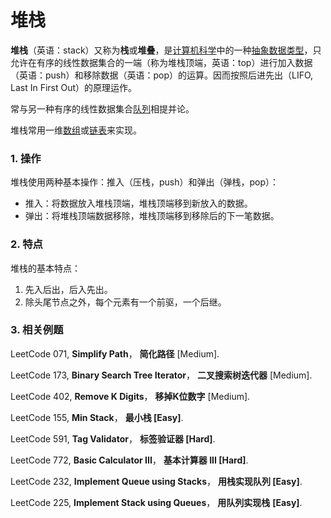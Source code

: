 # 堆栈

**堆栈**（英语：stack）又称为**栈**或**堆叠**，是[计算机科学](https://zh.wikipedia.org/wiki/%E8%A8%88%E7%AE%97%E6%A9%9F%E7%A7%91%E5%AD%B8)中的一种[抽象数据类型](https://zh.wikipedia.org/wiki/%E6%8A%BD%E8%B1%A1%E8%B3%87%E6%96%99%E5%9E%8B%E5%88%A5)，只允许在有序的线性数据集合的一端（称为堆栈顶端，英语：top）进行加入数据（英语：push）和移除数据（英语：pop）的运算。因而按照后进先出（LIFO, Last In First Out）的原理运作。

常与另一种有序的线性数据集合[队列](https://zh.wikipedia.org/wiki/%E4%BD%87%E5%88%97)相提并论。

堆栈常用一维[数组](https://zh.wikipedia.org/wiki/%E9%99%A3%E5%88%97)或[链表](https://zh.wikipedia.org/wiki/%E9%80%A3%E7%B5%90%E4%B8%B2%E5%88%97)来实现。

### 1. 操作

堆栈使用两种基本操作：推入（压栈，push）和弹出（弹栈，pop）：

* 推入：将数据放入堆栈顶端，堆栈顶端移到新放入的数据。
* 弹出：将堆栈顶端数据移除，堆栈顶端移到移除后的下一笔数据。

### 2. 特点

堆栈的基本特点：

1. 先入后出，后入先出。
2. 除头尾节点之外，每个元素有一个前驱，一个后继。

### 3. 相关例题

LeetCode 071, **Simplify Path**， **简化路径** \[Medium\].

LeetCode 173, **Binary Search Tree Iterator**， **二叉搜索树迭代器** \[Medium\].

LeetCode 402, **Remove K Digits**， **移掉K位数字** \[Medium\].

LeetCode 155, **Min Stack**， **最小栈 \[Easy\]**.

LeetCode 591, **Tag Validator**， **标签验证器 \[Hard\]**.

LeetCode 772, **Basic Calculator III**， **基本计算器 III \[Hard\]**.

LeetCode 232, **Implement Queue using Stacks**， **用栈实现队列 \[Easy\]**.

LeetCode 225, **Implement Stack using Queues**， **用队列实现栈** **\[Easy\]**.

